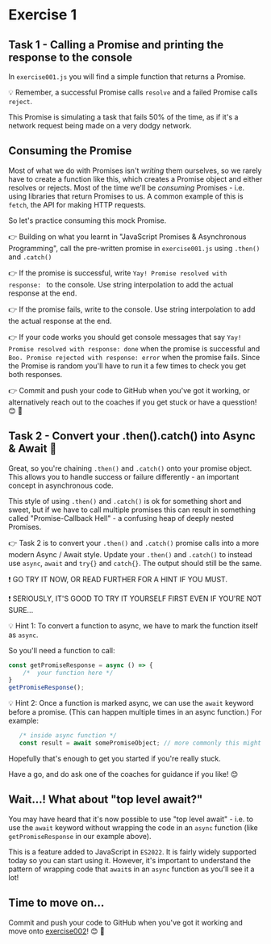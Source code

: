 # Exercise 1

## Task 1 - Calling a Promise and printing the response to the console

In `exercise001.js` you will find a simple function that returns a Promise.

💡 Remember, a successful Promise calls `resolve` and a failed Promise calls `reject`.

This Promise is simulating a task that fails 50% of the time, as if it's a network request being made on a very dodgy network.

## Consuming the Promise

Most of what we do with Promises isn't _writing_ them ourselves, so we rarely have to create a function like this, which creates a Promise object and either resolves or rejects. Most of the time we'll be _consuming_ Promises - i.e. using libraries that return Promises to us. A common example of this is `fetch`, the API for making HTTP requests.

So let's practice consuming this mock Promise.

👉 Building on what you learnt in "JavaScript Promises & Asynchronous Programming", call the pre-written promise in `exercise001.js` using
`.then()` and `.catch()`

👉 If the promise is successful, write `Yay! Promise resolved with response: ` to the console. Use string interpolation to add the actual response at the end.

👉 If the promise fails, write to the console. Use string interpolation to add the actual response at the end.

👉 If your code works you should get console messages that say `Yay! Promise resolved with response: done` when the promise is successful and `Boo. Promise rejected with response: error` when the promise fails. Since the Promise is random you'll have to run it a few times to check you get both responses.

👉 Commit and push your code to GitHub when you've got it working, or alternatively reach out to the coaches if you get stuck or have a quesstion! 😊 🙌

## Task 2 - Convert your .then().catch() into Async & Await 💅

Great, so you're chaining `.then()` and `.catch()` onto your promise object. This allows you to handle success or failure differently - an important concept in asynchronous code.

This style of using `.then()` and `.catch()` is ok for something short and sweet, but if we have to call multiple promises this can result in something called "Promise-Callback Hell" - a confusing heap of deeply nested Promises.

👉 Task 2 is to convert your `.then()` and `.catch()` promise calls into a more modern Async / Await style. Update your `.then()` and `.catch()` to instead use `async`, `await` and `try{}` and `catch{}`. The output should still be the same.

❗ GO TRY IT NOW, OR READ FURTHER FOR A HINT IF YOU MUST.

❗ SERIOUSLY, IT'S GOOD TO TRY IT YOURSELF FIRST EVEN IF YOU'RE NOT SURE...

💡 Hint 1: To convert a function to async, we have to mark the function itself as `async`.

So you'll need a function to call:

```JavaScript
const getPromiseResponse = async () => {
 	/*  your function here */
}
getPromiseResponse();
```

💡 Hint 2: Once a function is marked async, we can use the `await` keyword before a promise. (This can happen multiple times in an async function.) For example:

```JavaScript
   /* inside async function */
   const result = await somePromiseObject; // more commonly this might be a functionThatReturnsAPromise();
```

Hopefully that's enough to get you started if you're really stuck.

Have a go, and do ask one of the coaches for guidance if you like! 😊

## Wait...! What about "top level await?"

You may have heard that it's now possible to use "top level await" - i.e. to use the `await` keyword without wrapping the code in an `async` function (like `getPromiseResponse` in our example above).

This is a feature added to JavaScript in `ES2022`. It is fairly widely supported today so you can start using it. However, it's important to understand the pattern of wrapping code that `await`s in an `async` function as you'll see it a lot!

## Time to move on...

Commit and push your code to GitHub when you've got it working and move onto [exercise002](./exercise002.md)! 😊 🙌
